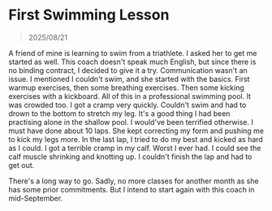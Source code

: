 # First Swimming Lesson
> 2025/08/21

A friend of mine is learning to swim from a triathlete.
I asked her to get me started as well.
This coach doesn't speak much English, but since there is no binding contract, I decided to give it a try.
Communication wasn't an issue.
I mentioned I couldn't swim, and she started with the basics.
First warmup exercises, then some breathing exercises.
Then some kicking exercises with a kickboard.
All of this in a professional swimming pool. It was crowded too.
I got a cramp very quickly.
Couldn't swim and had to drown to the bottom to stretch my leg.
It's a good thing I had been practising alone in the shallow pool. I would've been terrified otherwise.
I must have done about 10 laps. She kept correcting my form and pushing me to kick my legs more.
In the last lap, I tried to do my best and kicked as hard as I could.
I got a terrible cramp in my calf.
Worst I ever had.
I could see the calf muscle shrinking and knotting up.
I couldn't finish the lap and had to get out.

There's a long way to go.
Sadly, no more classes for another month as she has some prior commitments.
But I intend to start again with this coach in mid-September.